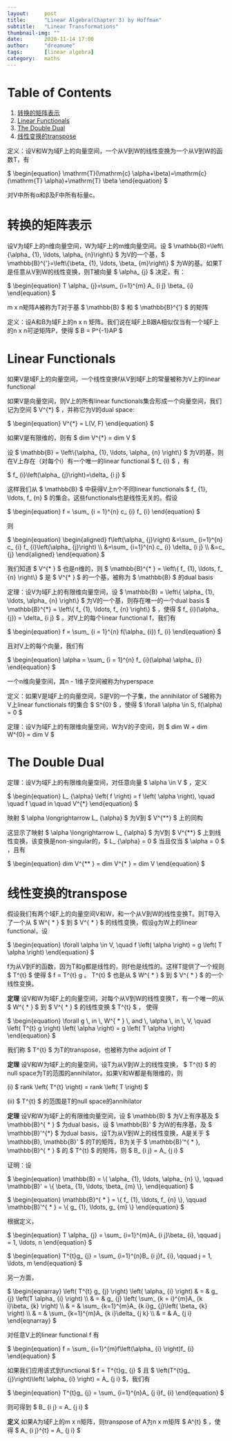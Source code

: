 ```yaml
---
layout:     post
title:      "Linear Algebra(Chapter 3) by Hoffman"
subtitle:   "Linear Transformations"
thumbnail-img: ""
date:       2020-11-14 17:00
author:     "dreamume"
tags: 		[linear algebra]
category:   maths
---
```

<head>
    <script src="https://cdn.mathjax.org/mathjax/latest/MathJax.js?config=TeX-AMS-MML_HTMLorMML" type="text/javascript"></script>
    <script type="text/x-mathjax-config">
        MathJax.Hub.Config({
            tex2jax: {
            skipTags: ['script', 'noscript', 'style', 'textarea', 'pre'],
            inlineMath: [['$','$']]
            }
        });
    </script>
</head>

# Table of Contents

1.  [转换的矩阵表示](#orgd13b3aa)
2.  [Linear Functionals](#org74ca3f4)
3.  [The Double Dual](#orgcef566a)
4.  [线性变换的transpose](#orgb5ce838)

定义：设V和W为域F上的向量空间，一个从V到W的线性变换为一个从V到W的函数T，有

$ \\begin{equation} \\mathrm{T}(\\mathrm{c} \\alpha+\\beta)=\\mathrm{c}(\\mathrm{T} \\alpha)+\\mathrm{T} \\beta \\end{equation} $

对V中所有α和β及F中所有标量c。


<a id="orgd13b3aa"></a>

# 转换的矩阵表示

设V为域F上的n维向量空间，W为域F上的m维向量空间。设 $ \\mathbb{B}=\\left\\{\\alpha_ {1}, \\ldots, \\alpha_ {n}\\right\\} $ 为V的一个基，$ \\mathbb{B}^{'}=\\left\\{\\beta_ {1}, \\ldots, \\beta_ {m}\\right\\} $ 为W的基。如果T是任意从V到W的线性变换，则T被向量 $ \\alpha_ {j} $ 决定，有：

$ \\begin{equation} T \\alpha_ {j}=\\sum_ {i=1}^{m} A_ {i j} \\beta_ {i} \\end{equation} $

m x n矩阵A被称为T对于基 $ \\mathbb{B} $ 和 $ \\mathbb{B}^{'} $ 的矩阵

定义：设A和B为域F上的n x n 矩阵。我们说在域F上B跟A相似仅当有一个域F上的n x n可逆矩阵P，使得 $ B = P^{-1}AP $


<a id="org74ca3f4"></a>

# Linear Functionals

如果V是域F上的向量空间，一个线性变换f从V到域F上的常量被称为V上的linear functional

如果V是向量空间，则V上的所有linear functionals集合形成一个向量空间，我们记为空间 $ V^{*} $ ，并称它为V的dual space:

$ \\begin{equation} V^{*} = L(V, F) \\end{equation} $

如果V是有限维的，则有 $ dim V^{*} = dim V $

设 $ \\mathbb{B} = \\left\\{\\alpha_ {1}, \\ldots, \\alpha_ {n} \\right\\} $ 为V的基，则在V上存在（对每个i）有一个唯一的linear functional $ f_ {i} $ ，有

$ f_ {i}\\left(\\alpha_ {j}\\right)=\\delta_ {i j} $

这样我们从 $ \\mathbb{B} $ 中获得V上n个不同linear functionals $ f_ {1}, \\ldots, f_ {n} $ 的集合。这些functionals也是线性无关的。假设

$ \\begin{equation} f = \\sum_ {i = 1}^{n} c_ {i} f_ {i} \\end{equation} $

则

$ \\begin{equation} \\begin{aligned} f\\left(\\alpha_ {j}\\right) &=\\sum_ {i=1}^{n} c_ {i} f_ {i}\\left(\\alpha_ {j}\\right) \\\\ &=\\sum_ {i=1}^{n} c_ {i} \\delta_ {i j} \\\\ &=c_ {j} \\end{aligned} \\end{equation} $

我们知道 $ V^{* } $ 也是n维的，则 $ \\mathbb{B}^{* } = \\left\\{ f_ {1}, \\ldots, f_ {n} \\right\\} $ 是 $ V^{* } $ 的一个基，被称为 $ \\mathbb{B} $ 的dual basis

定理：设V为域F上的有限维向量空间，设 $ \\mathbb{B} = \\left\\{ \\alpha_ {1}, \\ldots, \\alpha_ {n} \\right\\} $ 为V的一个基，则存在唯一的一个dual basis $ \\mathbb{B}^{*} = \\left\\{ f_ {1}, \\ldots, f_ {n} \\right\\} $ ，使得 $ f_ {i}(\\alpha_ {j}) = \\delta_ {i j} $ 。对V上的每个linear functional f，我们有

$ \\begin{equation} f = \\sum_ {i = 1}^{n} f(\\alpha_ {i}) f_ {i} \\end{equation} $

且对V上的每个向量，我们有

$ \\begin{equation} \\alpha = \\sum_ {i = 1}^{n} f_ {i}(\\alpha) \\alpha_ {i} \\end{equation} $

一个n维向量空间，其n - 1维子空间被称为hyperspace

定义：如果V是域F上的向量空间，S是V的一个子集，the annihilator of S被称为V上linear functionals f的集合 $ S^{0} $ ，使得 $ \\forall \\alpha \\in S, f(\\alpha) = 0 $

定理：设V为域F上的有限维向量空间，W为V的子空间，则 $ dim W + dim W^{0} = dim V $


<a id="orgcef566a"></a>

# The Double Dual

定理：设V为域F上的有限维向量空间，对任意向量 $ \\alpha \\in V $ ，定义

$ \\begin{equation} L_ {\\alpha} \\left( f \\right) = f \\left( \\alpha \\right), \\quad \\quad f \\quad in \\quad V^{*} \\end{equation} $

映射 $ \\alpha \\longrightarrow L_ {\\alpha} $ 为V到 $ V^{**} $ 上的同构

这显示了映射 $ \\alpha \\longrightarrow L_ {\\alpha} $ 为V到 $ V^{**} $ 上到线性变换，该变换是non-singular的，$ L_ {\\alpha} = 0 $ 当且仅当 $ \\alpha = 0 $ ，且有

$ \\begin{equation} dim V^{** } = dim V^{* } = dim V \\end{equation} $


<a id="orgb5ce838"></a>

# 线性变换的transpose

假设我们有两个域F上的向量空间V和W，和一个从V到W的线性变换T。则T导入了一个从 $ W^{ * } $ 到 $ V^{ * } $ 的线性变换，假设g为W上的linear functional，设

$ \\begin{equation} \\forall \\alpha \\in V, \\quad f \\left( \\alpha \\right) = g \\left( T \\alpha \\right) \\end{equation} $

f为从V到F的函数，因为T和g都是线性的，则f也是线性的。这样T提供了一个规则 $ T^{t} $ 使得 $ f = T^{t} g $。$ T^{t} $  也是从 $ W^{ * } $ 到 $ V^{ * } $ 的一个线性变换。

**定理** 设V和W为域F上的向量空间，对每个从V到W的线性变换T，有一个唯一的从 $ W^{ * } $ 到 $ V^{ * } $ 的线性变换 $ T^{t} $ ， 使得

$ \\begin{equation} \\forall g \\, in \\, W^{ * } \\, and \\, \\alpha \\, in \\, V, \\quad \\left( T^{t} g \\right) \\left( \\alpha \\right) = g \\left( T \\alpha \\right) \\end{equation} $

我们称 $ T^{t} $ 为T的transpose，也被称为the adjoint of T

**定理** 设V和W为域F上的向量空间，设T为从V到W上的线性变换， $ T^{t} $ 的null space为T的范围的annihilator。如果V和W都是有限维的，则

(i) $ rank \\left( T^{t} \\right) = rank \\left( T \\right) $

(ii) $ T^{t} $ 的范围是T的null space的annihilator

**定理** 设V和W为域F上的有限维向量空间，设 $ \\mathbb{B} $ 为V上有序基及 $ \\mathbb{B}^{ * } $ 为dual basis，设 $ \\mathbb{B}' $ 为W的有序基，及 $ \\mathbb{B}'^{*} $ 为dual basis，设T为从V到W上的线性变换，A是关于 $ \\mathbb{B}, \\mathbb{B}' $ 的T的矩阵，B为关于 $ \\mathbb{B}'^{ * }, \\mathbb{B}^{ * } $ 的 $ T^{t} $ 的矩阵，则 $ B_ {i j} = A_ {j i} $

证明：设

$ \\begin{equation} \\mathbb{B} = \\{ \\alpha_ {1}, \\ldots, \\alpha_ {n} \\}, \\qquad \\mathbb{B}' = \\{ \\beta_ {1}, \\ldots, \\beta_ {m} \\}, \\end{equation} $

$ \\begin{equation} \\mathbb{B}^{ * } = \\{ f_ {1}, \\ldots, f_ {n} \\}, \\qquad \\mathbb{B}'^{ * } = \\{ g_ {1}, \\ldots, g_ {m} \\} \\end{equation} $

根据定义，

$ \\begin{equation} T \\alpha_ {j} = \\sum_ {i=1}^{m}A_ {i j}\\beta_ {i}, \\qquad j = 1, \\ldots, n \\end{equation} $

$ \\begin{equation} T^{t}g_ {j} = \\sum_ {i=1}^{n}B_ {i j}f_ {i}, \\qquad j = 1, \\ldots, m \\end{equation} $

另一方面，

$ \\begin{eqnarray} \\left( T^{t} g_ {j} \\right) \\left( \\alpha_ {i} \\right) & = & g_ {j} \\left(T \\alpha_ {i} \\right) \\\\
& = & g_ {j} \\left( \\sum_ {k = i}^{m}A_ {k i}\\beta_ {k} \\right) \\\\
& = & \\sum_ {k=1}^{m}A_ {k i}g_ {j}\\left( \\beta_ {k} \\right) \\\\
& = & \\sum_ {k=1}^{m}A_ {k i}\\delta_ {j k} \\\\
& = & A_ {j i} \\end{eqnarray} $

对任意V上的linear functional f 有

$ \\begin{equation} f = \\sum_ {i=1}^{m}f\\left(\\alpha_ {i} \\right)f_ {i} \\end{equation} $

如果我们应用该式到functional $ f = T^{t}g_ {j} $ 且 $ \\left(T^{t}g_ {j}\\right)\\left( \\alpha_ {i} \\right) = A_ {j i} $，我们有

$ \\begin{equation} T^{t}g_ {j} = \\sum_ {i=1}^{n}A_ {j i}f_ {i} \\end{equation} $

则可得到 $ B_ {i j} = A_ {j i} $

**定义** 如果A为域F上的m x n矩阵，则transpose of A为n x m矩阵 $ A^{t} $ ，使得 $ A_ {i j}^{t} = A_ {j i} $
